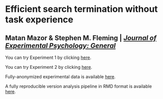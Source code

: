 # Efficient search termination without task experience
## Matan Mazor & Stephen M. Fleming | [*Journal of Experimental Psychology: General*](https://matanmazor.github.io/files/papers/mazor2021termination.pdf)

You can try Experiment 1 by clicking [here](https://matanmazor.github.io/termination/experiments/demos/exp1/).

You can try Experiment 2 by clicking [here](https://matanmazor.github.io/termination/experiments/demos/exp2/).

Fully-anonymized experimental data is available [here](https://github.com/matanmazor/termination/tree/main/experiments).

A fully reproducible version analysis pipeline in RMD format is available [here](https://github.com/matanmazor/termination/blob/main/docs/termination.rmd). 
